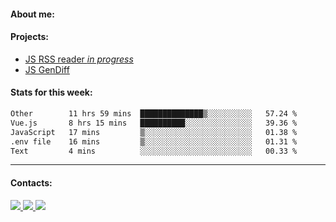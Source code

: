 #### About me:

#### Projects:
- [JS RSS reader *in progress*](https://github.com/GKoil/frontend-project-lvl3)
- [JS GenDiff](https://github.com/GKoil/GenDiff)

#### Stats for this week:
<!--START_SECTION:waka-->

```txt
Other        11 hrs 59 mins  ██████████████▒░░░░░░░░░░   57.24 %
Vue.js       8 hrs 15 mins   ██████████░░░░░░░░░░░░░░░   39.36 %
JavaScript   17 mins         ▒░░░░░░░░░░░░░░░░░░░░░░░░   01.38 %
.env file    16 mins         ▒░░░░░░░░░░░░░░░░░░░░░░░░   01.31 %
Text         4 mins          ░░░░░░░░░░░░░░░░░░░░░░░░░   00.33 %
```

<!--END_SECTION:waka-->
---
#### Contacts:

<a target='_blank' title='LinkedIn' href="https://www.linkedin.com/in/gkoil/">
  <img src="https://img.shields.io/badge/LinkedIn-0077B5?style=for-the-badge&logo=linkedin&logoColor=white" />
</a>
<a target='_blank' title='Telegram' href="https://t.me/gkoil">
  <img src="https://img.shields.io/badge/Telegram-2CA5E0?style=for-the-badge&logo=telegram&logoColor=white" />
</a>
<a target='_blank' title='Gmail' href="mailto: gk.grigorev@gmail.com">
  <img src="https://img.shields.io/badge/Gmail-D14836?style=for-the-badge&logo=gmail&logoColor=white" />
</a>


